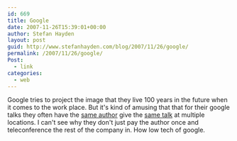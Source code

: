 ```yaml
---
id: 669
title: Google
date: 2007-11-26T15:39:01+00:00
author: Stefan Hayden
layout: post
guid: http://www.stefanhayden.com/blog/2007/11/26/google/
permalink: /2007/11/26/google/
Post:
  - link
categories:
  - web
---
```

Google tries to project the image that they live 100 years in the future when it comes to the work place. But it's kind of amusing that that for their google talks they often have the <a href="http://www.youtube.com/watch?v=rLpxX9vqr5c">same author</a> give the <a href="http://www.youtube.com/watch?v=4ReoXpKsOB0">same talk</a> at multiple locations. I can't see why they don't just pay the author once and teleconference the rest of the company in. How low tech of google.